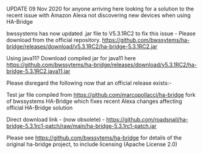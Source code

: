 UPDATE 09 Nov 2020 for anyone arriving here looking for a solution to the recent issue with Amazon Alexa not discovering new devices when using HA-Bridge

bwssystems has now updated .jar file to V5.3.1RC2 to fix this issue - Please download from the official repository. https://github.com/bwssytems/ha-bridge/releases/download/v5.3.1RC2/ha-bridge-5.3.1RC2.jar


Using java11? Download compiled jar for java11 here https://github.com/bwssytems/ha-bridge/releases/download/v5.3.1RC2/ha-bridge-5.3.1RC2.java11.jar



Please disregard the following now that an official release exists:-

Test jar file compiled from https://github.com/marcopollacci/ha-bridge fork of bwssystems HA-Bridge which fixes recent Alexa changes affecting official HA-Bridge solution 

Direct download link - (now obsolete) - https://github.com/roadsnail/ha-bridge-5.3.1rc1-patch/raw/main/ha-bridge-5.3.1rc1-patch.jar

Please see https://github.com/bwssytems/ha-bridge for details of the original ha-bridge project, to include licensing (Apache License 2.0)


